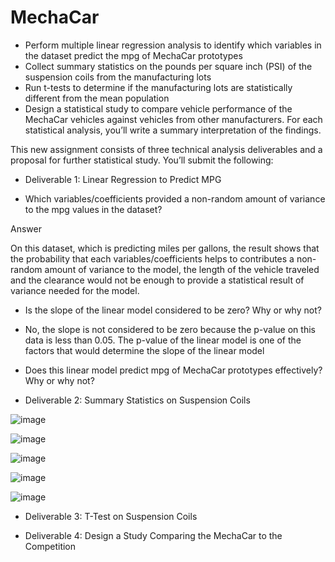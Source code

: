 # MechaCar

* Perform multiple linear regression analysis to identify which variables in the dataset predict the mpg of MechaCar prototypes
* Collect summary statistics on the pounds per square inch (PSI) of the suspension coils from the manufacturing lots
* Run t-tests to determine if the manufacturing lots are statistically different from the mean population
* Design a statistical study to compare vehicle performance of the MechaCar vehicles against vehicles from other manufacturers. For each statistical analysis, you’ll write a summary interpretation of the findings.


This new assignment consists of three technical analysis deliverables and a proposal for further statistical study. You’ll submit the following:


* Deliverable 1: Linear Regression to Predict MPG

* Which variables/coefficients provided a non-random amount of variance to the mpg values in the dataset?

Answer

On this dataset, which is predicting miles per gallons, the result shows that the probability that each variables/coefficients helps to contributes a non-random amount of variance to the model, the length of the vehicle traveled and the clearance would not be enough to provide a statistical result of variance needed for the model.

* Is the slope of the linear model considered to be zero? Why or why not?

* No, the slope is not considered to be zero because the p-value on this data is less than 0.05. The p-value of the linear model is one of the factors that would determine the slope of the linear model

* Does this linear model predict mpg of MechaCar prototypes effectively? Why or why not?



* Deliverable 2: Summary Statistics on Suspension Coils

![image](https://user-images.githubusercontent.com/90292072/182337933-a60a608d-29d9-4f34-9b10-ce12e4f77437.png)


![image](https://user-images.githubusercontent.com/90292072/182337369-02416043-ed42-4d0c-b4ad-c809c9d0784e.png)

![image](https://user-images.githubusercontent.com/90292072/182337988-33bd611d-e9ca-4671-92fa-4ea7f918b453.png)

![image](https://user-images.githubusercontent.com/90292072/182338033-466e627f-6e5f-4f72-b595-5c3a3ce87f9d.png)

![image](https://user-images.githubusercontent.com/90292072/182338382-1ef36735-6696-4702-82ad-8ea477af2fc7.png)



* Deliverable 3: T-Test on Suspension Coils



* Deliverable 4: Design a Study Comparing the MechaCar to the Competition



